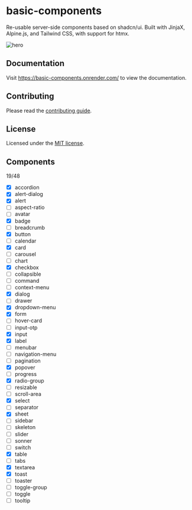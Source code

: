 # basic-components

Re-usable server-side components based on shadcn/ui.
Built with JinjaX, Alpine.js, and Tailwind CSS, with support for htmx.

![hero](apps/www/public/og.jpg)

## Documentation

Visit https://basic-components.onrender.com/ to view the documentation.

## Contributing

Please read the [contributing guide](/CONTRIBUTING.md).

## License

Licensed under the [MIT license](https://github.com/shadcn/ui/blob/main/LICENSE.md).

## Components

19/48

- [x] accordion
- [x] alert-dialog
- [x] alert
- [ ] aspect-ratio
- [ ] avatar
- [x] badge
- [ ] breadcrumb
- [x] button
- [ ] calendar
- [x] card
- [ ] carousel
- [ ] chart
- [x] checkbox
- [ ] collapsible
- [ ] command
- [ ] context-menu
- [x] dialog
- [ ] drawer
- [x] dropdown-menu
- [x] form
- [ ] hover-card
- [ ] input-otp
- [x] input
- [x] label
- [ ] menubar
- [ ] navigation-menu
- [ ] pagination
- [x] popover
- [ ] progress
- [x] radio-group
- [ ] resizable
- [ ] scroll-area
- [x] select
- [ ] separator
- [x] sheet
- [ ] sidebar
- [ ] skeleton
- [ ] slider
- [ ] sonner
- [ ] switch
- [x] table
- [ ] tabs
- [x] textarea
- [x] toast
- [ ] toaster
- [ ] toggle-group
- [ ] toggle
- [ ] tooltip
